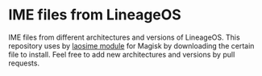 # IME files from LineageOS
IME files from different architectures and versions of LineageOS. This repository uses by [laosime module](https://github.com/raven428/magisk-laosime-module) for Magisk by downloading the certain file to install. Feel free to add new architectures and versions by pull requests.
